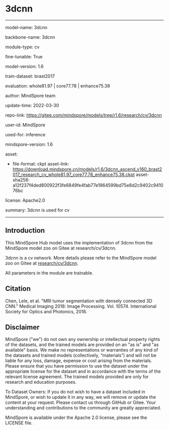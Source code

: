 # 3dcnn

---

model-name: 3dcnn

backbone-name: 3dcnn

module-type: cv

fine-tunable: True

model-version: 1.6

train-dataset: brast2017

evaluation: whole81.97 | core77.78 | enhance75.38

author: MindSpore team

update-time: 2022-03-30

repo-link: <https://gitee.com/mindspore/models/tree/r1.6/research/cv/3dcnn>

user-id: MindSpore

used-for: inference

mindspore-version: 1.6

asset:

-
    file-format: ckpt
    asset-link: <https://download.mindspore.cn/models/r1.6/3dcnn_ascend_v160_brast2017_research_cv_whole81.97_core77.78_enhance75.38.ckpt>
    asset-sha256: a12f237f4ded800922f3fe6849fe4fab77e1964599bd75e8d2c9402c941076bc

license: Apache2.0

summary: 3dcnn is used for cv

---

## Introduction

This MindSpore Hub model uses the implementation of 3dcnn from the MindSpore model zoo on Gitee at research/cv/3dcnn.

3dcnn is a cv network. More details please refer to the MindSpore model zoo on Gitee at [research/cv/3dcnn](https://gitee.com/mindspore/models/blob/r1.6/research/cv/3dcnn/README_CN.md).

All parameters in the module are trainable.

## Citation

Chen, Lele, et al. "MRI tumor segmentation with densely connected 3D CNN." Medical Imaging 2018: Image Processing. Vol. 10574. International Society for Optics and Photonics, 2018.

## Disclaimer

MindSpore ("we") do not own any ownership or intellectual property rights of the datasets, and the trained models are provided on an "as is" and "as available" basis. We make no representations or warranties of any kind of the datasets and trained models (collectively, “materials”) and will not be liable for any loss, damage, expense or cost arising from the materials. Please ensure that you have permission to use the dataset under the appropriate license for the dataset and in accordance with the terms of the relevant license agreement. The trained models provided are only for research and education purposes.

To Dataset Owners: If you do not wish to have a dataset included in MindSpore, or wish to update it in any way, we will remove or update the content at your request. Please contact us through GitHub or Gitee. Your understanding and contributions to the community are greatly appreciated.

MindSpore is available under the Apache 2.0 license, please see the LICENSE file.
